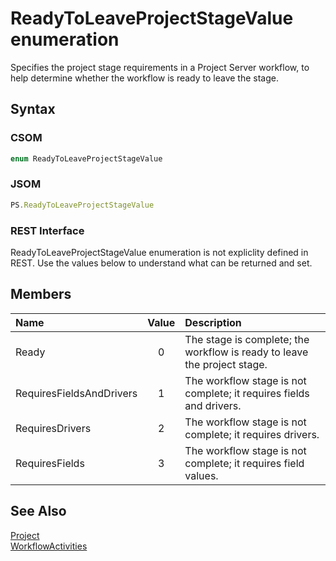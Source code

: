 [comment]: # (Name:ReadyToLeaveProjectStageValue)
[comment]: # (Type:Enum)
[comment]: # (Status:Verified)

# <a name="name"></a>ReadyToLeaveProjectStageValue enumeration

<a name="description"></a>Specifies the project stage requirements in a Project Server workflow, to help determine whether the workflow is ready to leave the stage.

## <a name="syntax"></a>Syntax

### CSOM

```C#
enum ReadyToLeaveProjectStageValue 
```
### JSOM

```JavaScript
PS.ReadyToLeaveProjectStageValue
```
### REST Interface

ReadyToLeaveProjectStageValue enumeration is not expliclity defined in REST.  Use the values below to understand what can be returned and set.

## <a name="members"></a>Members

<a name="enumMembers"></a>

|**Name**|**Value**|**Description**|
|:------ |:----: |:----- |
|<a name="Ready"></a>Ready|0|The stage is complete; the workflow is ready to leave the project stage.|
|<a name="RequiresFieldsAndDrivers"></a>RequiresFieldsAndDrivers|1|The workflow stage is not complete; it requires fields and drivers.|
|<a name="RequiresDrivers"></a>RequiresDrivers|2|The workflow stage is not complete; it requires drivers.|
|<a name="RequiresFields"></a>RequiresFields|3|The workflow stage is not complete; it requires field values.|

## <a name="seeAlso"></a>See Also

[Project](Project.md)<br/>
[WorkflowActivities](WorkflowActivities.md)<br/>
